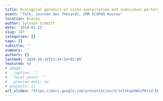 ```yaml
---
title: Ecological genomics of niche exploitation and individual performance in tropical forest trees
event: "Talk, Journée des Thésards, UMR ECOFOG Kourou"
location: Kourou
author: Sylvain Schmitt
date: '2018-01-11'
slug: JDT
categories: []
tags: []
subtitle: ''
summary: ''
authors: []
lastmod: '2020-10-14T15:34:54+02:00'
featured: no
# image:
#   caption: ''
#   focal_point: ''
#   preview_only: no
# projects: []
url_slides: "https://docs.google.com/presentation/d/1xf1kupXW6iP8tid-ERYv7lsNtHd6lwGxDbZzZGDRq14/edit?usp=sharing"
---
```

